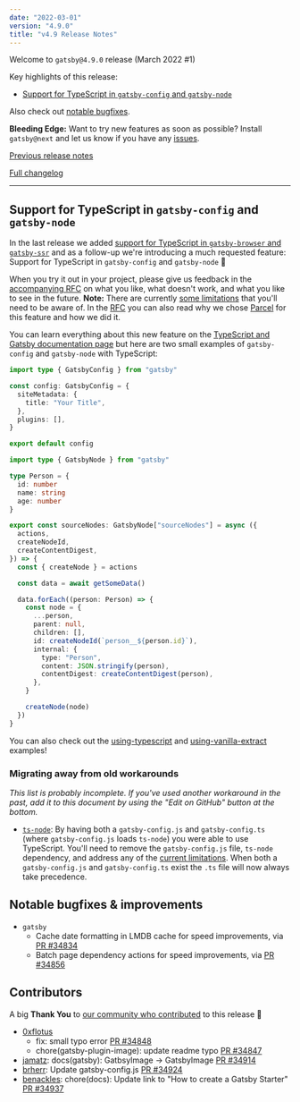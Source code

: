 ```yaml
---
date: "2022-03-01"
version: "4.9.0"
title: "v4.9 Release Notes"
---
```


Welcome to `gatsby@4.9.0` release (March 2022 #1)

Key highlights of this release:

- [Support for TypeScript in `gatsby-config` and `gatsby-node`](#support-for-typescript-in-gatsby-config-and-gatsby-node)

Also check out [notable bugfixes](#notable-bugfixes--improvements).

**Bleeding Edge:** Want to try new features as soon as possible? Install `gatsby@next` and let us know
if you have any [issues](https://github.com/gatsbyjs/gatsby/issues).

[Previous release notes](/docs/reference/release-notes/v4.8)

[Full changelog][full-changelog]

---

## Support for TypeScript in `gatsby-config` and `gatsby-node`

In the last release we added [support for TypeScript in `gatsby-browser` and `gatsby-ssr`](/docs/reference/release-notes/v4.8/#support-for-typescript-in-gatsby-browser-and-gatsby-ssr) and as a follow-up we're introducing a much requested feature: Support for TypeScript in `gatsby-config` and `gatsby-node` 🎉

When you try it out in your project, please give us feedback in the [accompanying RFC](https://github.com/gatsbyjs/gatsby/discussions/34613) on what you like, what doesn't work, and what you like to see in the future. **Note:** There are currently [some limitations](/docs/how-to/custom-configuration/typescript/#current-limitations) that you'll need to be aware of. In the [RFC](https://github.com/gatsbyjs/gatsby/discussions/34613) you can also read why we chose [Parcel](https://parceljs.org/) for this feature and how we did it.

You can learn everything about this new feature on the [TypeScript and Gatsby documentation page](/docs/how-to/custom-configuration/typescript/) but here are two small examples of `gatsby-config` and `gatsby-node` with TypeScript:

```ts:title=gatsby-config.ts
import type { GatsbyConfig } from "gatsby"

const config: GatsbyConfig = {
  siteMetadata: {
    title: "Your Title",
  },
  plugins: [],
}

export default config
```

```ts:title=gatsby-node.ts
import type { GatsbyNode } from "gatsby"

type Person = {
  id: number
  name: string
  age: number
}

export const sourceNodes: GatsbyNode["sourceNodes"] = async ({
  actions,
  createNodeId,
  createContentDigest,
}) => {
  const { createNode } = actions

  const data = await getSomeData()

  data.forEach((person: Person) => {
    const node = {
      ...person,
      parent: null,
      children: [],
      id: createNodeId(`person__${person.id}`),
      internal: {
        type: "Person",
        content: JSON.stringify(person),
        contentDigest: createContentDigest(person),
      },
    }

    createNode(node)
  })
}
```

You can also check out the [using-typescript](https://github.com/gatsbyjs/gatsby/tree/master/examples/using-typescript) and [using-vanilla-extract](https://github.com/gatsbyjs/gatsby/tree/master/examples/using-vanilla-extract) examples!

### Migrating away from old workarounds

_This list is probably incomplete. If you've used another workaround in the past, add it to this document by using the "Edit on GitHub" button at the bottom._

- [`ts-node`](https://typestrong.org/ts-node/): By having both a `gatsby-config.js` and `gatsby-config.ts` (where `gatsby-config.js` loads `ts-node`) you were able to use TypeScript. You'll need to remove the `gatsby-config.js` file, `ts-node` dependency, and address any of the [current limitations](/docs/how-to/custom-configuration/typescript/#current-limitations). When both a `gatsby-config.js` and `gatsby-config.ts` exist the `.ts` file will now always take precedence.

## Notable bugfixes & improvements

- `gatsby`
  - Cache date formatting in LMDB cache for speed improvements, via [PR #34834](https://github.com/gatsbyjs/gatsby/pull/34834)
  - Batch page dependency actions for speed improvements, via [PR #34856](https://github.com/gatsbyjs/gatsby/pull/34856)

## Contributors

A big **Thank You** to [our community who contributed][full-changelog] to this release 💜

- [0xflotus](https://github.com/0xflotus)
  - fix: small typo error [PR #34848](https://github.com/gatsbyjs/gatsby/pull/34848)
  - chore(gatsby-plugin-image): update readme typo [PR #34847](https://github.com/gatsbyjs/gatsby/pull/34847)
- [jamatz](https://github.com/jamatz): docs(gatsby): GatbsyImage -> GatsbyImage [PR #34914](https://github.com/gatsbyjs/gatsby/pull/34914)
- [brherr](https://github.com/brherr): Update gatsby-config.js [PR #34924](https://github.com/gatsbyjs/gatsby/pull/34924)
- [benackles](https://github.com/benackles): chore(docs): Update link to "How to create a Gatsby Starter" [PR #34937](https://github.com/gatsbyjs/gatsby/pull/34937)

[full-changelog]: https://github.com/gatsbyjs/gatsby/compare/gatsby@4.9.0-next.0...gatsby@4.9.0
